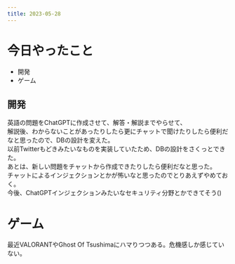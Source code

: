 ```yaml
---
title: 2023-05-28
---
```


# 今日やったこと
- 開発
- ゲーム

## 開発
英語の問題をChatGPTに作成させて、解答・解説までやらせて、  
解説後、わからないことがあったりしたら更にチャットで聞けたりしたら便利だなと思ったので、DBの設計を変えた。  
以前Twitterもどきみたいなものを実装していたため、DBの設計をさくっとできた。  
あとは、新しい問題をチャットから作成できたりしたら便利だなと思った。  
チャットによるインジェクションとかが怖いなと思ったのでとりあえずやめておく。  
今後、ChatGPTインジェクションみたいなセキュリティ分野とかできてそう()

# ゲーム
最近VALORANTやGhost Of Tsushimaにハマりつつある。危機感しか感じていない。

